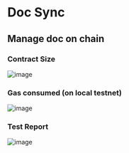# Doc Sync

## Manage doc on chain

### Contract Size
![image](https://user-images.githubusercontent.com/47235134/195492043-f125d373-f2c3-4381-9694-d25a59c50531.png)

    
### Gas consumed (on local testnet)
![image](https://user-images.githubusercontent.com/47235134/195492102-a5d1ff71-f2d9-4e53-9f5f-8707bf9e4bc8.png)


### Test Report
![image](https://user-images.githubusercontent.com/47235134/195492885-82484773-d97e-4a59-992e-a43ff5f98542.png)
